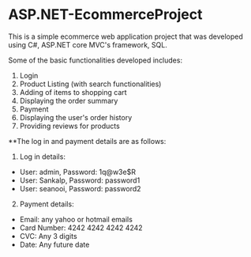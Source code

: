 # ASP.NET-EcommerceProject
This is a simple ecommerce web application project that was developed using C#, ASP.NET core MVC's framework, SQL.

Some of the basic functionalities developed includes:
1. Login
2. Product Listing (with search functionalities)
3. Adding of items to shopping cart
4. Displaying the order summary
5. Payment
6. Displaying the user's order history
7. Providing reviews for products

**The log in and payment details are as follows:
1. Log in details:
- User: admin, Password: 1q@w3e$R
- User: Sankalp, Password: password1
- User: seanooi, Password: password2
  
2. Payment details:
- Email: any yahoo or hotmail emails
- Card Number: 4242 4242 4242 4242
- CVC: Any 3 digits
- Date: Any future date
